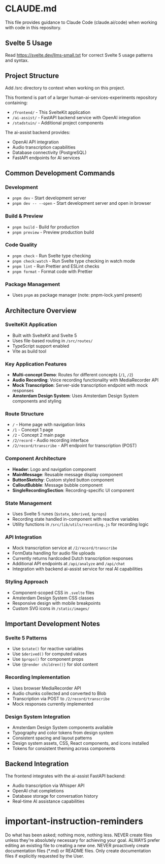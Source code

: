 # CLAUDE.md

This file provides guidance to Claude Code (claude.ai/code) when working with code in this repository.

## Svelte 5 Usage
Read https://svelte.dev/llms-small.txt for correct Svelte 5 usage patterns and syntax.

## Project Structure
Add /src directory to context when working on this project.

This frontend is part of a larger human-ai-services-experiments repository containing:
- `/frontend/` - This SvelteKit application
- `/ai-assist/` - FastAPI backend service with OpenAI integration
- `/stadstuin/` - Additional project components

The ai-assist backend provides:
- OpenAI API integration
- Audio transcription capabilities
- Database connectivity (PostgreSQL)
- FastAPI endpoints for AI services

## Common Development Commands

### Development
- `pnpm dev` - Start development server
- `pnpm dev -- --open` - Start development server and open in browser

### Build & Preview
- `pnpm build` - Build for production
- `pnpm preview` - Preview production build

### Code Quality
- `pnpm check` - Run Svelte type checking
- `pnpm check:watch` - Run Svelte type checking in watch mode
- `pnpm lint` - Run Prettier and ESLint checks
- `pnpm format` - Format code with Prettier

### Package Management
- Uses `pnpm` as package manager (note: pnpm-lock.yaml present)

## Architecture Overview

### SvelteKit Application
- Built with SvelteKit and Svelte 5
- Uses file-based routing in `/src/routes/`
- TypeScript support enabled
- Vite as build tool

### Key Application Features
- **Multi-concept Demo**: Routes for different concepts (`/1`, `/2`)
- **Audio Recording**: Voice recording functionality with MediaRecorder API
- **Mock Transcription**: Server-side transcription endpoint with mock responses
- **Amsterdam Design System**: Uses Amsterdam Design System components and styling

### Route Structure
- `/` - Home page with navigation links
- `/1` - Concept 1 page
- `/2` - Concept 2 main page
- `/2/record` - Audio recording interface
- `/2/record/transcribe` - API endpoint for transcription (POST)

### Component Architecture
- **Header**: Logo and navigation component
- **MainMessage**: Reusable message display component
- **ButtonSketchy**: Custom styled button component
- **CalloutBubble**: Message bubble component
- **SingleRecordingSection**: Recording-specific UI component

### State Management
- Uses Svelte 5 runes (`$state`, `$derived`, `$props`)
- Recording state handled in-component with reactive variables
- Utility functions in `/src/lib/utils/recording.js` for recording logic

### API Integration
- Mock transcription service at `/2/record/transcribe`
- FormData handling for audio file uploads
- Currently returns hardcoded Dutch transcription responses
- Additional API endpoints at `/api/analyze` and `/api/chat`
- Integration with backend ai-assist service for real AI capabilities

### Styling Approach
- Component-scoped CSS in `.svelte` files
- Amsterdam Design System CSS classes
- Responsive design with mobile breakpoints
- Custom SVG icons in `/static/images/`

## Important Development Notes

### Svelte 5 Patterns
- Use `$state()` for reactive variables
- Use `$derived()` for computed values
- Use `$props()` for component props
- Use `{@render children()}` for slot content

### Recording Implementation
- Uses browser MediaRecorder API
- Audio chunks collected and converted to Blob
- Transcription via POST to `/2/record/transcribe`
- Mock responses currently implemented

### Design System Integration
- Amsterdam Design System components available
- Typography and color tokens from design system
- Consistent spacing and layout patterns
- Design system assets, CSS, React components, and icons installed
- Tokens for consistent theming across components

## Backend Integration
The frontend integrates with the ai-assist FastAPI backend:
- Audio transcription via Whisper API
- OpenAI chat completions
- Database storage for conversation history
- Real-time AI assistance capabilities

# important-instruction-reminders
Do what has been asked; nothing more, nothing less.
NEVER create files unless they're absolutely necessary for achieving your goal.
ALWAYS prefer editing an existing file to creating a new one.
NEVER proactively create documentation files (*.md) or README files. Only create documentation files if explicitly requested by the User.